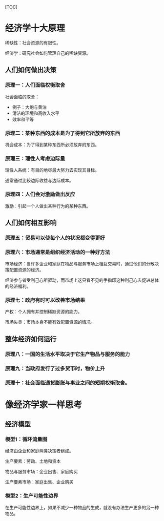 [TOC]

# 经济学十大原理

稀缺性：社会资源的有限性。

经济学：研究社会如何管理自己的稀缺资源。

## 人们如何做出决策

### 原理一：人们面临权衡取舍

社会面临的取舍：

- 例子：大炮与黄油
- 清洁的环境和高收入水平
- 效率和平等

### 原理二：某种东西的成本是为了得到它所放弃的东西

机会成本：为了得到某种东西所必须放弃的东西。

### 原理三：理性人考虑边际量

理性人系统：有目的地尽最大努力去实现其目标。

通常通过比较边际收益与边际成本。

### 原理四：人们会对激励做出反应

激励：引起一个人做出某种行为的某种东西。

## 人们如何相互影响

### 原理五：贸易可以使每个人的状况都变得更好

### 原理六：市场通常是组织经济活动的一种好方法

市场经济：当许多企业和家庭在物品与服务市场上相互交易时，通过他们的分散决策配置资源的经济。

经济参与者受利己心所驱动，而市场上这只看不见的手指印这种利己心去促进总体的经济福利。

### 原理七：政府有时可以改善市场结果

产权：个人拥有并控制稀缺资源的能力。

市场失灵：市场本身不能有效配置资源的情况。

## 整体经济如何运行

### 原理八：一国的生活水平取决于它生产物品与服务的能力

### 原理九：当政府发行了过多货币时，物价上升

### 原理十：社会面临通货膨胀与事业之间的短期权衡取舍。

# 像经济学家一样思考

## 经济模型

### 模型1：循环流量图

经济由企业和家庭两类决策者组成。

生产要素：劳动、土地和资本

物品与服务市场：企业出售、家庭购买

生产要素市场：家庭出售、企业购买

### 模型2：生产可能性边界

在生产可能性边界上，如果不减少一种物品的生成，就没有办法生产更多的另一种物品。